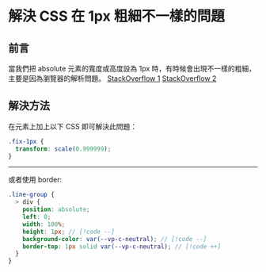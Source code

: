 <script lang="ts" setup>
  import Css1px from "../../web-static/src/components/doc-ex/css-1px/index.vue"
  import Example1 from "../../web-static/src/components/doc-ex/css-1px/example1.vue"
  import Example2 from "../../web-static/src/components/doc-ex/css-1px/example2.vue"
  import DemoWrapper from "../../web-static/src/components/doc-ex/wrapper.vue"
</script>

# 解決 CSS 在 1px 粗細不一樣的問題

## 前言

當我們把 absolute 元素的寬度或高度設為 1px 時，有時候會出現不一樣的粗細，主要是因為瀏覽器的解析問題。
[StackOverflow 1](https://stackoverflow.com/questions/73012470/1px-wide-element-looks-thicker-than-a-border-of-1px-width)
[StackOverflow 2](https://stackoverflow.com/questions/28918363/css-1px-border-appear-thicker-on-non-high-density-monitors-retina-with-chrome)
<DemoWrapper>
<css-1px />
</DemoWrapper>

## 解決方法

在元素上加上以下 CSS 即可解決此問題：

```css
.fix-1px {
  transform: scale(0.999999);
}
```

<DemoWrapper>
  <Example1 />
</DemoWrapper>

---

或者使用 border:

```scss
.line-group {
  > div {
    position: absolute;
    left: 0;
    width: 100%;
    height: 1px; // [!code --]
    background-color: var(--vp-c-neutral); // [!code --]
    border-top: 1px solid var(--vp-c-neutral); // [!code ++]
  }
}
```

<DemoWrapper>
  <Example2 />
</DemoWrapper>
